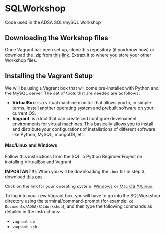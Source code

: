 # SQLWorkshop
Code used in the ADSA SQL/mySQL Workshop

## Downloading the Workshop files
Once Vagrant has been set up, clone this repository (if you know how) or download the .zip from [this link](https://github.com/ADSA-UIUC/SQLWorkshop/archive/master.zip). Extract it to where you store your other Workshop files.

## Installing the Vagrant Setup
We will be using a Vagrant box that will come pre-installed with Python and the MySQL server. The set of tools that are needed are as follows:
- **VirtualBox**: is a virtual machine monitor that allows you to, in simple terms, install another operating system and prebuilt software on your current OS.
- **Vagrant**: is a tool that can create and configure development environments for virtual machines. This basically allows you to install and distribute your configurations of installations of different software like Python, MySQL, mongoDB, etc.

#### Mac/Linux and Windows
Follow this instructions from the SQL to Python Beginner Project on installing VirtualBox and Vagrant.

**IMPORTANT!!!**: When you will be downloading the `.box` file in step 3, download [this one](https://github.com/ADSA-UIUC/SQLToPython/releases/download/v0.1.0-alpha/vm.box).

Click on the link for your operating system: [Windows](https://github.com/ADSA-UIUC/Resources/blob/master/dev-environment/vagrant/windows-setup.md) or [Mac OS X/Linux](https://github.com/ADSA-UIUC/Resources/blob/master/dev-environment/vagrant/mac-setup.md).

To log into your new Vagrant box, you will have to go into the SQLWorkshop directory using the terminal/command-prompt (for example: `cd Documents/ADSA/SQLWorkshop`), and then type the following commands as detailed in the instructions:
- `vagrant up`
- `vagrant ssh`

<!---
## Installing the iPython Software Suite on Vagrant
As soon as you log into the vagrant console, run the following commands in order (copy paste them into your terminal):
- `cd /vagrant/` (to go into the shared folder that has all the workshop files)
- `sudo apt-get install build-essential python-dev` (install base software that iPython depends on)
-->
